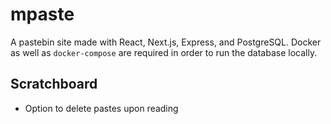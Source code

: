 # mpaste

A pastebin site made with React, Next.js, Express, and PostgreSQL. Docker as well as `docker-compose` are required in order to run the database locally.


## Scratchboard

- Option to delete pastes upon reading
